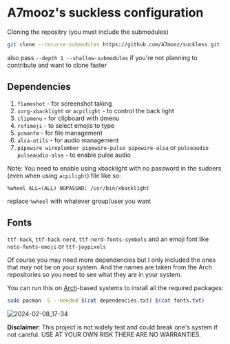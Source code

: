 # A7mooz's suckless configuration

Cloning the repositry (you must include the submodules)
```sh
git clone --recurse-submodules https://github.com/A7mooz/suckless.git
```
also pass `--depth 1 --shallow-submodules` if you're not planning to contribute and want to clone faster 

## Dependencies
1. `flameshot` - for screenshot taking
1. `xorg-xbacklight` or `acpilight` - to control the back light
1. `clipmenu` - for clipboard with dmenu
1. `rofimoji` - to select emojis to type
1. `pcmanfm` - for file management
1. `alsa-utils` - for audio management
1. `pipewire wireplumber pipewire-pulse pipewire-alsa` or `pulseaudio pulseaudio-alsa` - to enable pulse audio

Note: You need to enable using xbacklight with no password in the sudoers (even when using `acpilight`) file like so:

```
%wheel ALL=(ALL) NOPASSWD: /usr/bin/xbacklight
```
replace `%wheel` with whatever group/user you want

## Fonts
`ttf-hack`, `ttf-hack-nerd`, `ttf-nerd-fonts-symbols` and an emoji font like `noto-fonts-emoji` or `ttf-joypixels`

Of course you may need more dependencies but I only included the ones that may not be on your system.
And the names are taken from the Arch repositories so you need to see what they are in your system.

You can run this on [Arch](https://archlinux.org)-based systems to install all the required packages:
```sh
sudo pacman -S --needed $(cat dependencies.txt) $(cat fonts.txt)
```
![2024-02-08_17-34](https://github.com/A7mooz/suckless/assets/57980136/5474fdd3-c250-42ab-872a-22cc69a767b6)

**Disclaimer**: This project is not widely test and could break one's system if not careful. USE AT YOUR OWN RISK THERE ARE NO WARRANTIES.

